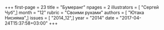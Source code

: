 +++
first-page = 23
title = "Бумеранг"
npages = 2
illustrators = [ "Сергей Чуб",]
month = "12"
rubric = "Своими руками"
authors = [ "Ютака Нисияма",]
issues = [ "2014_12",]
year = "2014"
date = "2017-04-24T15:37:58+03:00"
+++
